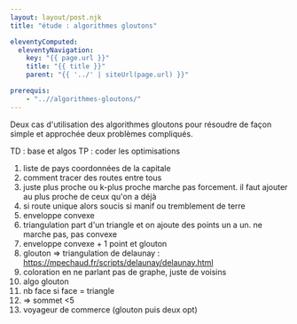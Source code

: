 ```yaml
---
layout: layout/post.njk 
title: "étude : algorithmes gloutons"

eleventyComputed:
  eleventyNavigation:
    key: "{{ page.url }}"
    title: "{{ title }}"
    parent: "{{ '../' | siteUrl(page.url) }}"

prerequis:
    - "..//algorithmes-gloutons/"
---
```


<!-- début résumé -->

Deux cas d'utilisation des algorithmes gloutons pour résoudre de façon simple et approchée deux problèmes compliqués.

<!-- end résumé -->

TD : base et algos
TP : coder les optimisations

1. liste de pays coordonnées de la capitale
2. comment tracer des routes entre tous
3. juste plus proche ou k-plus proche marche pas forcement. il faut ajouter au plus proche de ceux qu'on a déjà
4. si route unique alors soucis si manif ou tremblement de terre
5. enveloppe convexe
6. triangulation part d'un triangle et on ajoute des points un a un. ne marche pas, pas convexe
7. enveloppe convexe + 1 point et glouton
8. glouton => triangulation de delaunay : https://mpechaud.fr/scripts/delaunay/delaunay.html
9. coloration en ne parlant pas de graphe, juste de voisins
10. algo glouton
11. nb face si face = triangle
12. => sommet <5
13. voyageur de commerce (glouton puis deux opt)

